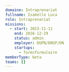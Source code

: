 ```yaml
---
domaine: Intraprenariat
fullname: Isabelle Luca
role: Intraprenariat
missions:
  - start: 2023-11-11
    end: 2026-12-29
    status: admin
    employer: DGPN/DNSP/DN
    startups:
      - formsformulaire
memberType: beta
teams: []
---
```

